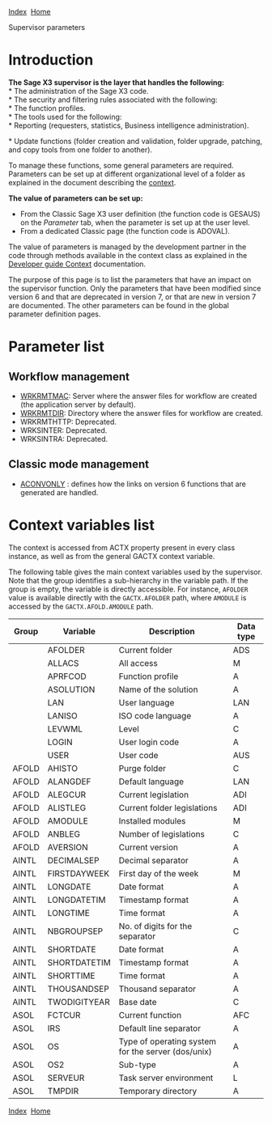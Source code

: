 [Index](index.html)  [Home](getting-started_home.html)

Supervisor parameters

# Introduction

**The Sage X3 supervisor is the layer that handles the following:**   
\* The administration of the Sage X3 code.  
\* The security and filtering rules associated with the following:  
 \* The function profiles.  
 \* The tools used for the following:   
 \* Reporting (requesters, statistics, Business intelligence administration).   
  
 \* Update functions (folder creation and validation, folder upgrade, patching, and copy tools from one folder to another).

To manage these functions, some general parameters are required. Parameters can be set up at different organizational level of a folder as explained in the document describing the [context](developer-guide_context.html).

**The value of parameters can be set up:**

* From the Classic Sage X3 user definition (the function code is GESAUS) on the *Parameter* tab, when the parameter is set up at the user level.
* From a dedicated Classic page (the function code is ADOVAL).

The value of parameters is managed by the development partner in the code through methods available in the context class as explained in the [Developer guide Context](developer-guide_context.html#param) documentation.

The purpose of this page is to list the parameters that have an impact on the supervisor function. Only the parameters that have been modified since version 6 and that are deprecated in version 7, or that are new in version 7 are documented. The other parameters can be found in the global parameter definition pages.

# Parameter list

## Workflow management

* [WRKRMTMAC](administration-reference_parameter-wrkrmtmac.html): Server where the answer files for workflow are created (the application server by default).
* [WRKRMTDIR](administration-reference_parameter-wrkrmtdir.html): Directory where the answer files for workflow are created.
* WRKRMTHTTP: Deprecated.
* WRKSINTER: Deprecated.
* WRKSINTRA: Deprecated.

## Classic mode management

* [ACONVONLY](administration-reference_parameter-aconvonly.html) : defines how the links on version 6 functions that are generated are handled.

# Context variables list

The context is accessed from ACTX property present in every class instance, as well as from the general GACTX context variable.

The following table gives the main context variables used by the supervisor. Note that the group identifies a sub-hierarchy in the variable path. If the group is empty, the variable is directly accessible. For instance, `AFOLDER` value is available directly with the `GACTX.AFOLDER` path, where `AMODULE` is accessed by the `GACTX.AFOLD.AMODULE` path.

| Group | Variable | Description | Data type |
| --- | --- | --- | --- |
|  | AFOLDER | Current folder | ADS |
|  | ALLACS | All access | M |
|  | APRFCOD | Function profile | A |
|  | ASOLUTION | Name of the solution | A |
|  | LAN | User language | LAN |
|  | LANISO | ISO code language | A |
|  | LEVWML | Level | C |
|  | LOGIN | User login code | A |
|  | USER | User code | AUS |
| AFOLD | AHISTO | Purge folder | C |
| AFOLD | ALANGDEF | Default language | LAN |
| AFOLD | ALEGCUR | Current legislation | ADI |
| AFOLD | ALISTLEG | Current folder legislations | ADI |
| AFOLD | AMODULE | Installed modules | M |
| AFOLD | ANBLEG | Number of legislations | C |
| AFOLD | AVERSION | Current version | A |
| AINTL | DECIMALSEP | Decimal separator | A |
| AINTL | FIRSTDAYWEEK | First day of the week | M |
| AINTL | LONGDATE | Date format | A |
| AINTL | LONGDATETIM | Timestamp format | A |
| AINTL | LONGTIME | Time format | A |
| AINTL | NBGROUPSEP | No. of digits for the separator | C |
| AINTL | SHORTDATE | Date format | A |
| AINTL | SHORTDATETIM | Timestamp format | A |
| AINTL | SHORTTIME | Time format | A |
| AINTL | THOUSANDSEP | Thousand separator | A |
| AINTL | TWODIGITYEAR | Base date | C |
| ASOL | FCTCUR | Current function | AFC |
| ASOL | IRS | Default line separator | A |
| ASOL | OS | Type of operating system for the server (dos/unix) | A |
| ASOL | OS2 | Sub-type | A |
| ASOL | SERVEUR | Task server environment | L |
| ASOL | TMPDIR | Temporary directory | A |

  

[Index](index.html)  [Home](getting-started_home.html)